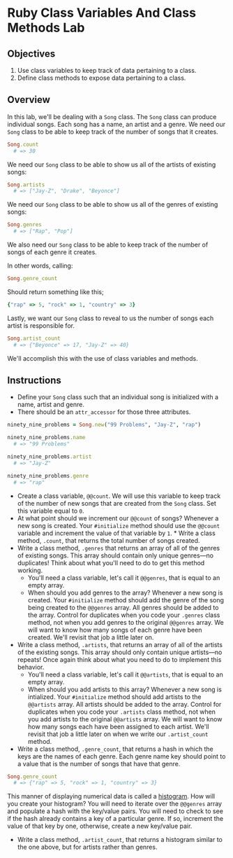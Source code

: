 # Ruby Class Variables And Class Methods Lab

## Objectives

1. Use class variables to keep track of data pertaining to a class.
2. Define class methods to expose data pertaining to a class.

## Overview

In this lab, we'll be dealing with a `Song` class. The `Song` class can produce
individual songs. Each song has a name, an artist and a genre. We need our
`Song` class to be able to keep track of the number of songs that it creates.

```ruby 
Song.count
  # => 30
```

 We need our `Song` class to be able to show us all of the artists of existing
songs:

```ruby
Song.artists
  # => ["Jay-Z", "Drake", "Beyonce"]
```

 We need our `Song` class to be able to show us all of the genres of existing
songs:

```ruby
Song.genres
  # => ["Rap", "Pop"]
```

 We also need our `Song` class to be able to keep track of the number of songs
of each genre it creates.

In other words, calling:

```ruby
Song.genre_count
```

Should return something like this;

```ruby
{"rap" => 5, "rock" => 1, "country" => 3}
```

 Lastly, we want our `Song` class to reveal to us the number of songs each
artist is responsible for.

```ruby
Song.artist_count
  # => {"Beyonce" => 17, "Jay-Z" => 40}
```

 We'll accomplish this with the use of class variables and methods.

## Instructions

* Define your `Song` class such that an individual song is initialized with a name, artist and genre.
* There should be an `attr_accessor` for those three attributes.

```ruby
ninety_nine_problems = Song.new("99 Problems", "Jay-Z", "rap")

ninety_nine_problems.name
  # => "99 Problems"

ninety_nine_problems.artist
  # => "Jay-Z"

ninety_nine_problems.genre
  # => "rap"
```

* Create a class variable, `@@count`. We will use this variable to keep track of
the number of new songs that are created from the `Song` class. Set this
variable equal to `0`.
* At what point should we increment our `@@count` of songs? Whenever a new song is
created. Your `#initialize` method should use the `@@count` variable and
increment the value of that variable by `1`. * Write a class method, `.count`,
that returns the total number of songs created.
* Write a class method, `.genres` that returns an array of all of the genres of
existing songs. This array should contain only unique genres––no duplicates!
Think about what you'll need to do to get this method working.
  * You'll need a class variable, let's call it `@@genres`, that is equal to an
empty array.
  * When should you add genres to the array? Whenever a new song is created. Your
`#initialize` method should add the genre of the song being created to the
`@@genres` array. All genres should be added to the array. Control for
duplicates when you code your `.genres` class method, not when you add genres to
the original `@@genres` array. We will want to know how many songs of each genre
have been created. We'll revisit that job a little later on.
* Write a class method, `.artists`, that returns an array of all of the artists of
the existing songs. This array should only contain unique artists––no repeats!
Once again think about what you need to do to implement this behavior.
  * You'll need a class variable, let's call it `@@artists`, that is equal to an
 empty array.
  * When should you add artists to this array? Whenever a new song is intialized.
Your `#initialize` method should add artists to the `@@artists` array.  All
artists should be added to the array.  Control for duplicates when you code your
`.artists` class method, not when you add artists to the original `@@artists`
array.  We will want to know how many songs each have been assigned to each
artist.  We'll revisit that job a little later on when we write our
`.artist_count` method.
* Write a class method, `.genre_count`, that returns a hash in which the keys are
the names of each genre. Each genre name key should point to a value that is the
number of songs that have that genre.

```ruby
Song.genre_count
  # => {"rap" => 5, "rock" => 1, "country" => 3}
```

This manner of displaying numerical data is called a
[histogram](https://en.wikipedia.org/wiki/Histogram). How will you create your
histogram? You will need to iterate over the `@@genres` array and populate a
hash with the key/value pairs. You will need to check to see if the hash already
contains a key of a particular genre. If so, increment the value of that key by
one, otherwise, create a new key/value pair.

* Write a class method, `.artist_count`, that returns a histogram similar to the
one above, but for artists rather than genres.
